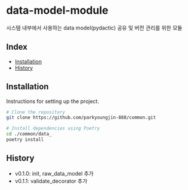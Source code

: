 # data-model-module

시스템 내부에서 사용하는 data model(pydactic) 공유 및 버전 관리를 위한 모듈

## Index

- [Installation](#installation)
- [History](#History)

## Installation

Instructions for setting up the project.

```bash
# Clone the repository
git clone https://github.com/parkyoungjin-888/common.git

# Install dependencies using Poetry
cd ./common/data_
poetry install
```

## History
+ v0.1.0: init, raw_data_model 추가
+ v0.1.1: validate_decorator 추가
